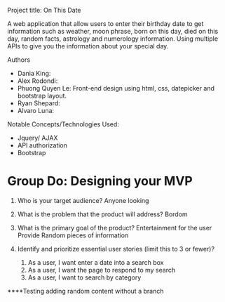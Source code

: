  Project title: On This Date 
 
 A web application that allow users to enter their birthday date to get information such as weather, moon phrase, born on this day, died on this day, random facts, astrology and numerology information. Using multiple APIs to give you the information about your special day. 

 Authors 
 * Dania King:
 * Alex Rodondi:
 * Phuong Quyen Le: Front-end design using html, css, datepicker and bootstrap layout. 
 * Ryan Shepard:
 * Alvaro Luna: 

 Notable Concepts/Technologies Used:
 * Jquery/ AJAX
 * API authorization
 * Bootstrap 

# Group Do: Designing your MVP
  1. Who is your target audience?
        Anyone looking 

  2. What is the problem that the product will address?
        Bordom
  3. What is the primary goal of the product?
        Entertainment for the user
        Provide Random pieces of information

  4. Identify and prioritize essential user stories (limit this to 3 or fewer)?
        1. As a user, I want enter a date into a search box
        2. As a user, I want the page to respond to my search
        3. As a user, I want to search by category

****Testing adding random content without a branch


